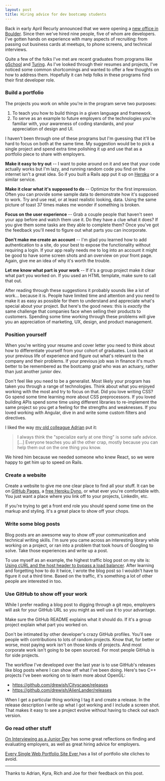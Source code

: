 ```yaml
---
layout: post
title: Hiring advice for dev bootcamp students
---
```

Back in early April Recurly announced that we were opening a [new office in Boulder](https://recurly.com/press/recurly-expands-to-colorado-opening-new-boulder-colorado-office/). Since then we've hired nine people, five of whom are developers. I've gotten hands on experience with many aspects of recruiting: from passing out business cards at meetups, to phone screens, and technical interviews.

Quite a few of the folks I've met are recent graduates from programs like [gSchool](http://www.galvanize.com/) and [Turing](http://turing.io/). As I've looked through their resumes and projects, I've noticed some common shortcomings and wanted to offer a few thoughts on how to address them. Hopefully it can help folks in these programs find their first developer role.


### Build a portfolio
The projects you work on while you're in the program serve two purposes:

1. To teach you how to build things in a given language and framework.
2. To serve as an example to future employers of the technologies you're familiar with, your awareness of coding standards, and your appreciation of design and UI.

I haven't been through one of these programs but I'm guessing that it'll be hard to focus on both at the same time. My suggestion would be to pick a single project and spend extra time polishing it up and use that as a portfolio piece to share with employers.

**Make it easy to try out** -- I want to poke around on it and see that your code actually works but I'm lazy, and running random code you find on the internet isn't a great idea. So if you built a Rails app put it up on [Heroku](https://www.heroku.com/) or a similar service.

**Make it clear what it's supposed to do** -- Optimize for the first impression. Often you can provide some sample data to demonstrate how it's supposed to work. Try and use real, or at least realistic looking, data. Using the same picture of toast 37 times makes me wonder if something is broken.

**Focus on the user experience** -- Grab a couple people that haven't seen your app before and watch them use it. Do they have a clue what it does? If you give them some tasks are they able to complete them? Once you've got the feedback you'll need to figure out what parts you can incorporate.

**Don't make me create an account** -- I'm glad you learned how to add authentication to a site, do your best to expose the functionality without requiring a login. If your app really needs me to log into an account it might be good to have some screen shots and an overview on your front page. Again, give me an idea of why it's worth the trouble.

**Let me know what part is your work** -- If it's a group project make it clear what part you worked on. If you used an HTML template, make sure to call that out.

After reading through these suggestions it probably sounds like a lot of work... because it is. People have limited time and attention and you need to make it as easy as possible for them to understand and appreciate what's special about your project. But here's the good news: this is *exactly* the same challenge that companies face when selling their products to customers. Spending some time working through these problems will give you an appreciation of marketing, UX, design, and product management.


### Position yourself
When you're writing your resume and cover letter you need to think about how to differentiate yourself from your cohort of graduates. Look back at your previous life of experience and figure out what's relevant to the company and their problems. If your previous job was in finance it's much better to be remembered as the bootcamp grad who was an actuary, rather than just another junior dev.

Don't feel like you need to be a generalist. Most likely your program has taken you through a range of technologies. Think about what you enjoyed working with the most and try to focus on that. Did you love writing CSS? Go spend some time learning more about CSS preprocessors. If you loved building APIs spend some time using different libraries to re-implement the same project so you get a feeling for the strengths and weaknesses. If you loved working with Angular, dive in and write some custom filters and directives.

I liked the way [my old colleague Adrian](http://adrian.schaedle.me/) put it:
> I always think the "specialize early at one thing" is some safe advice. [...] Everyone teaches you all the other crap, mostly because you can help them out on the one thing you know.

We hired him because we needed someone who knew React, so we were happy to get him up to speed on Rails.

### Create a website
Create a website to give me one clear place to find all your stuff. It can be on [GitHub Pages](https://pages.github.com/), a [free Heroku Dyno](https://blog.heroku.com/archives/2015/5/7/heroku-free-dynos), or what ever you're comfortable with. You just want a place where you link off to your projects, LinkedIn, etc.

If you're trying to get a front end role you should spend some time on the markup and styling. It's a great place to show off your chops.


### Write some blog posts
Blog posts are an awesome way to show off your communication and technical writing skills. I'm sure you came across an interesting library while working on a project, or ran into a problem that took hours of Googling to solve. Take those experiences and write up a post.

To use myself as an example, the highest traffic blog post on my site is: [Using cURL and the host header to bypass a load balancer](https://drewish.com/2010/03/29/using-curl-and-the-host-header-to-bypass-a-load-balancer/). After learning and forgetting how to do it twice, I wrote the blog post so I wouldn't have to figure it out a third time. Based on the traffic, it's something a lot of other people are interested in too.


### Use GitHub to show off your work
While I prefer reading a blog post to digging through a git repo, employers will ask for your GitHub URL so you might as well use it to your advantage.

Make sure the GitHub README explains what it should do. If it's a group project explain what part you worked on.

Don't be intimated by other developer's crazy GitHub profiles. You'll see people with contributions to lots of random projects. Know that, for better or worse, most paying work isn't on those kinds of projects. And most corporate work isn't going to be open sourced. For most people GitHub is for side projects.

The workflow I've developed over the last year is to use GitHub's releases like blog posts where I can show off what I've been doing. Here's two C++ projects I've been working on to learn more about OpenGL:

- https://github.com/drewish/Cityscape/releases
- https://github.com/drewish/AlienLander/releases

When I get a particular thing working I tag it and create a release. In the release description I write up what I got working and I include a screen shot. That makes it easy to see a project evolve without having to check out each version.


### Go read other stuff
[On Interviewing as a Junior Dev](http://lizmrush.com/on-interviewing/) has some great reflections on finding and evaluating employers, as well as great hiring advice for employers.

[Every Single Web Portfolio Site Ever
](https://medium.com/@_oren/every-single-web-portfolio-site-ever-8fad53534d46) has a list of portfolio site cliches to avoid.

* * *

Thanks to Adrian, Kyra, Rich and Joe for their feedback on this post.
